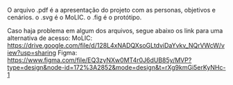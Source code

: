 O arquivo .pdf é a apresentação do projeto com as personas, objetivos e cenários.
o .svg é o MoLIC.
o .fig é o protótipo.

Caso haja problema em algum dos arquivos, segue abaixo os link para uma alternativa de acesso:
MoLIC: https://drive.google.com/file/d/128L4xNADQXsoGLtdviDaYvkv_NQrVWcW/view?usp=sharing
Figma: https://www.figma.com/file/EQ3zyNXw0MT4r0J6dUB85y/MVP?type=design&node-id=172%3A2852&mode=design&t=rXg9kmGi5erKyNHc-1

